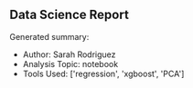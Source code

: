 ## Data Science Report

Generated summary:

- Author: Sarah Rodriguez
- Analysis Topic: notebook
- Tools Used: ['regression', 'xgboost', 'PCA']
